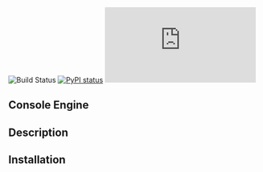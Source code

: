 ![Build Status](https://github.com/LightningV1p3r/console-engine/workflows/python-app/badge.svg)
[![PyPI status](https://img.shields.io/pypi/status/ansicolortags.svg)](https://pypi.python.org/pypi/ansicolortags/)
[![GitHub license](https://badgen.net/github/license/Naereen/Strapdown.js)](https://github.com/Naereen/StrapDown.js/blob/master/LICENSE)

Console Engine
---


Description
---



Installation
---


